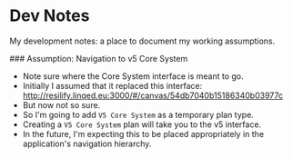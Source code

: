 
# Dev Notes

My development notes: a place to document my working assumptions.

### Assumption: Navigation to v5 Core System

- Note sure where the Core System interface is meant to go.
- Initially I assumed that it replaced this interface: http://resilify.linqed.eu:3000/#/canvas/54db7040b15186340b03977c
- But now not so sure.
- So I'm going to add `V5 Core System` as a temporary plan type.
- Creating a `V5 Core System` plan will take you to the v5 interface.
- In the future, I'm expecting this to be placed appropriately in the application's navigation hierarchy.
